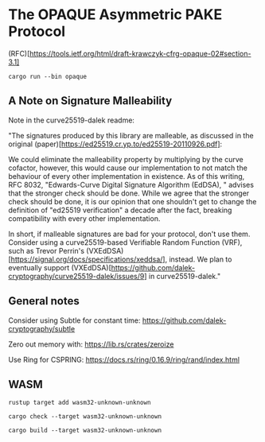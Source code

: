 # The OPAQUE Asymmetric PAKE Protocol

(RFC)[https://tools.ietf.org/html/draft-krawczyk-cfrg-opaque-02#section-3.1]

    cargo run --bin opaque


## A Note on Signature Malleability

Note in the curve25519-dalek readme:

"The signatures produced by this library are malleable, as discussed in the original (paper)[https://ed25519.cr.yp.to/ed25519-20110926.pdf]:

We could eliminate the malleability property by multiplying by the curve cofactor, however,
this would cause our implementation to not match the behaviour of every other implementation
in existence. As of this writing, RFC 8032, "Edwards-Curve Digital Signature Algorithm (EdDSA),
" advises that the stronger check should be done. While we agree that the stronger check should
be done, it is our opinion that one shouldn't get to change the definition of "ed25519 verification"
a decade after the fact, breaking compatibility with every other implementation.

In short, if malleable signatures are bad for your protocol, don't use them. Consider using a
curve25519-based Verifiable Random Function (VRF), such as Trevor Perrin's (VXEdDSA)[https://signal.org/docs/specifications/xeddsa/],
instead.  We plan to eventually support (VXEdDSA)[https://github.com/dalek-cryptography/curve25519-dalek/issues/9] in curve25519-dalek."

## General notes

Consider using Subtle for constant time: https://github.com/dalek-cryptography/subtle

Zero out memory with: https://lib.rs/crates/zeroize

Use Ring for CSPRING: https://docs.rs/ring/0.16.9/ring/rand/index.html


## WASM

    rustup target add wasm32-unknown-unknown

    cargo check --target wasm32-unknown-unknown

    cargo build --target wasm32-unknown-unknown

